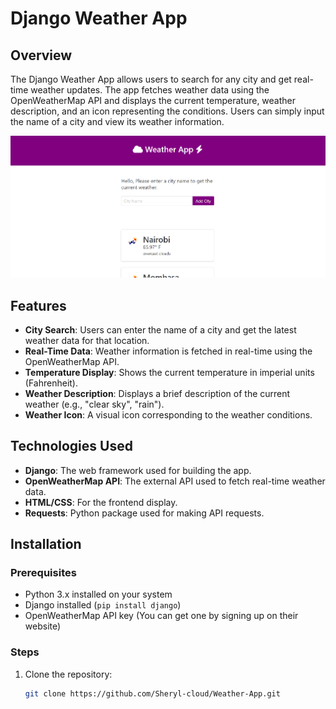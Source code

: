 # Django Weather App

## Overview

The Django Weather App allows users to search for any city and get real-time weather updates. The app fetches weather data using the OpenWeatherMap API and displays the current temperature, weather description, and an icon representing the conditions. Users can simply input the name of a city and view its weather information.

![App Screenshot](overview/weather.png)

## Features
- **City Search**: Users can enter the name of a city and get the latest weather data for that location.
- **Real-Time Data**: Weather information is fetched in real-time using the OpenWeatherMap API.
- **Temperature Display**: Shows the current temperature in imperial units (Fahrenheit).
- **Weather Description**: Displays a brief description of the current weather (e.g., "clear sky", "rain").
- **Weather Icon**: A visual icon corresponding to the weather conditions.

## Technologies Used
- **Django**: The web framework used for building the app.
- **OpenWeatherMap API**: The external API used to fetch real-time weather data.
- **HTML/CSS**: For the frontend display.
- **Requests**: Python package used for making API requests.

## Installation

### Prerequisites
- Python 3.x installed on your system
- Django installed (`pip install django`)
- OpenWeatherMap API key (You can get one by signing up on their website)

### Steps
1. Clone the repository:
   ```bash
   git clone https://github.com/Sheryl-cloud/Weather-App.git
